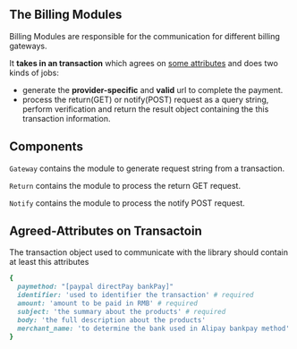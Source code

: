 ## The Billing Modules
Billing Modules are responsible for the communication for different billing gateways.

It **takes in an transaction** which agrees on [some attributes](#agreed-attributes) and does two kinds of jobs:
- generate the **provider-specific** and **valid** url to complete the payment.
- process the return(GET) or notify(POST) request as a query string, perform verification and return the result object containing the this transaction information.

## Components
`Gateway` contains the module to generate request string from a transaction.

`Return` contains the module to process the return GET request.

`Notify` contains the module to process the notify POST request.

## Agreed-Attributes on Transactoin
The transaction object used to communicate with the library should contain at least this attributes

```ruby
{
  paymethod: "[paypal directPay bankPay]"
  identifier: 'used to identifier the transaction' # required
  amount: 'amount to be paid in RMB' # required
  subject: 'the summary about the products' # required
  body: 'the full description about the products'
  merchant_name: 'to determine the bank used in Alipay bankpay method'
}
```
